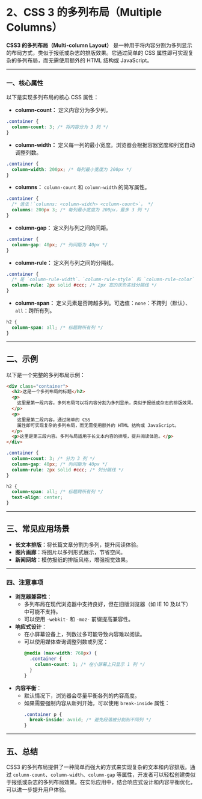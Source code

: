 # 2、CSS 3 的多列布局（Multiple Columns）

**CSS3 的多列布局（Multi-column Layout）** 是一种用于将内容分割为多列显示的布局方式，类似于报纸或杂志的排版效果。它通过简单的 CSS 属性即可实现复杂的多列布局，而无需使用额外的 HTML 结构或 JavaScript。

---

### 一、核心属性

以下是实现多列布局的核心 CSS 属性：

- **column-count：** 定义内容分为多少列。

```css
.container {
  column-count: 3; /* 将内容分为 3 列 */
}
```

- **column-width：** 定义每一列的最小宽度。浏览器会根据容器宽度和列宽自动调整列数。

```css
.container {
  column-width: 200px; /* 每列最小宽度为 200px */
}
```

- **columns：** `column-count` 和 `column-width` 的简写属性。

```css
.container {
  /* 语法：`columns: <column-width> <column-count>`。 */
  columns: 200px 3; /* 每列最小宽度为 200px，最多 3 列 */
}
```

- **column-gap：** 定义列与列之间的间距。

```css
.container {
  column-gap: 40px; /* 列间距为 40px */
}
```

- **column-rule：** 定义列与列之间的分隔线。

```css
.container {
  /* 是 `column-rule-width`、`column-rule-style` 和 `column-rule-color` 的简写属性。 */
  column-rule: 2px solid #ccc; /* 2px 宽的灰色实线分隔线 */
}
```

- **column-span：** 定义元素是否跨越多列。可选值：`none`：不跨列（默认）、`all`：跨所有列。

```css
h2 {
  column-span: all; /* 标题跨所有列 */
}
```

---

## 二、示例

以下是一个完整的多列布局示例：

```html
<div class="container">
  <h2>这是一个多列布局的标题</h2>
  <p>
    这里是第一段内容。多列布局可以将内容分割为多列显示，类似于报纸或杂志的排版效果。
  </p>
  <p>
    这里是第二段内容。通过简单的 CSS
    属性即可实现复杂的多列布局，而无需使用额外的 HTML 结构或 JavaScript。
  </p>
  <p>这里是第三段内容。多列布局适用于长文本内容的排版，提升阅读体验。</p>
</div>
```

```css
.container {
  column-count: 3; /* 分为 3 列 */
  column-gap: 40px; /* 列间距为 40px */
  column-rule: 2px solid #ccc; /* 列分隔线 */
}

h2 {
  column-span: all; /* 标题跨所有列 */
  text-align: center;
}
```

---

## 三、常见应用场景

- **长文本排版**：将长篇文章分割为多列，提升阅读体验。
- **图片画廊**：将图片以多列形式展示，节省空间。
- **新闻网站**：模仿报纸的排版风格，增强视觉效果。

---

### 四、注意事项

- **浏览器兼容性**：
  - 多列布局在现代浏览器中支持良好，但在旧版浏览器（如 IE 10 及以下）中可能不支持。
  - 可以使用 `-webkit-` 和 `-moz-` 前缀提高兼容性。
- **响应式设计**：
  - 在小屏幕设备上，列数过多可能导致内容难以阅读。
  - 可以使用媒体查询调整列数或列宽：
    ```css
    @media (max-width: 768px) {
      .container {
        column-count: 1; /* 在小屏幕上只显示 1 列 */
      }
    }
    ```
- **内容平衡**：
  - 默认情况下，浏览器会尽量平衡各列的内容高度。
  - 如果需要强制内容从新列开始，可以使用 `break-inside` 属性：
    ```css
    .container p {
      break-inside: avoid; /* 避免段落被分割到不同列 */
    }
    ```

---

## 五、总结

CSS3 的多列布局提供了一种简单而强大的方式来实现复杂的文本和内容排版。通过 `column-count`、`column-width`、`column-gap` 等属性，开发者可以轻松创建类似于报纸或杂志的多列布局效果。在实际应用中，结合响应式设计和内容平衡优化，可以进一步提升用户体验。

